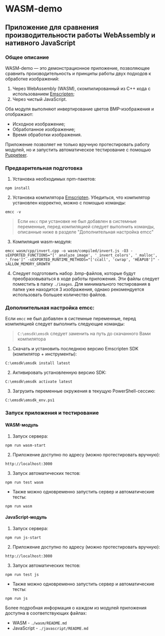 # WASM-demo

## Приложение для сравнения производительности работы WebAssembly и нативного JavaScript


### Общее описание

WASM-demo — это демонстрационное приложение, позволяющее сравнить производительность и принципы работы двух подходов к обработке изображений:

1. Через WebAssembly (WASM), скомпилированный из C++ кода с использованием [Emscripten](https://emscripten.org/);
2. Через чистый JavaScript.

Оба модуля выполняют инвертирование цветов BMP-изображения и отображают:

* Исходное изображение;
* Обработанное изображение;
* Время обработки изображения.

Приложение позволяет не только вручную протестировать работу модулей, но и запустить автоматическое тестирование c помощью [Puppeteer](https://pptr.dev/).

### Предварительная подготовка
1. Установка необходимых npm-пакетов:
```
npm install
```
2. Установка компилятора [Emscripten](https://emscripten.org/). Убедиться, что компилятор установлен корректно, можно с помощью команды:
```
emcc -v
```
> Если `emcc` при установке не был добавлен в системные переменные, перед компиляцией следует выполнить команды, описанные ниже в разделе "Дополнительная настройка emcc"
3. Компиляция wasm-модуля:
```
emcc wasm/cpp/invert.cpp -o wasm/compiled/invert.js -O3 -sEXPORTED_FUNCTIONS="['_analyze_image', '_invert_colors', '_malloc', '_free']" -sEXPORTED_RUNTIME_METHODS="['ccall', 'cwrap', 'HEAPU8']" -sALLOW_MEMORY_GROWTH
```
4. Следует подготовить набор .bmp-файлов, которые будут преобразовываться в ходе работы приложения. Эти файлы следует поместить в папку `./images`. Для минимального тестирования в папке уже находится 3 изображения, однако рекомендуется использовать большее количество файлов.

### Дополнительная настройка emcc: 

Если `emcc` не был добавлен в системные переменные, перед компиляцией следует выполнить следующие команды:

> `C:\emsdk\emsdk` следует заменить на путь до скачанного Вами компилятора

1. Скачать и установить последнюю версию Emscripten SDK (компилятор + инструменты):
```
C:\emsdk\emsdk install latest
```
2. Активировать установленную версию SDK:
```
C:\emsdk\emsdk activate latest
```
3. Загрузить переменные окружения в текущую PowerShell-сессию:
```
C:\emsdk\emsdk_env.ps1
```

### Запуск приложения и тестирование

#### WASM-модуль

1. Запуск сервера:
```
npm run wasm-start
```
2. Приложение доступно по адресу (можно протестировать вручную):
```
http://localhost:3000
```
3. Запуск автоматических тестов:
```
npm run test wasm
```

* Также можно одновременно запустить сервер и автоматические тесты:
```
npm run wasm
```

#### JavaScript-модуль

1. Запуск сервера:
```
npm run js-start
```
2. Приложение доступно по адресу (можно протестировать вручную):
```
http://localhost:3000
```
3. Запуск автоматических тестов:
```
npm run test js
```

* Также можно одновременно запустить сервер и автоматические тесты:
```
npm run js
```

Более подробная информация о каждом из модулей приложения доступна в соответствующих файлах:

* WASM - `./wasm/README.md`
* JavaScript - `./javascript/README.md`
